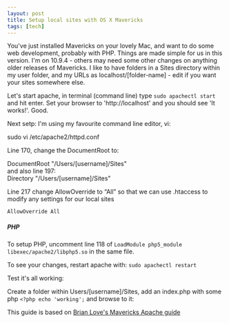 ```yaml
---
layout: post
title: Setup local sites with OS X Mavericks
tags: [tech]
---
```


You've just installed Mavericks on your lovely Mac, and want to do some web development, probably with PHP. Things are made simple for us in this version. I'm on 10.9.4 - others may need some other changes on anything older releases of Mavericks. I like to have folders in a Sites directory within my user folder, and my URLs as localhost/[folder-name] - edit if you want your sites somewhere else.

Let's start apache, in terminal (command line) type `sudo apachectl start` and hit enter. Set your browser to 'http://localhost' and you should see 'It works!'. Good.

Next setp: I'm using my favourite command line editor, vi:
<div class="message">
sudo vi /etc/apache2/httpd.conf
</div>

Line 170, change the DocumentRoot to:
<div class="message">
DocumentRoot "/Users/[username]/Sites"
</div>
and also line 197:
<div class="message">
Directory "/Users/[username]/Sites"
</div>

Line 217 change AllowOverride to “All” so that we can use .htaccess to modify any settings for our local sites

`AllowOverride All`

##### PHP #####
To setup PHP, uncomment line 118 of `LoadModule php5_module libexec/apache2/libphp5.so` in the same file.

To see your changes, restart apache with:
`sudo apachectl restart`

Test it's all working:

Create a folder within Users/[username]/Sites, add an index.php with some php `<?php echo 'working';` and browse to it:


This guide is based on [Brian Love's Mavericks Apache guide](http://brianflove.com/2013/10/23/os-x-mavericks-and-apache/)
